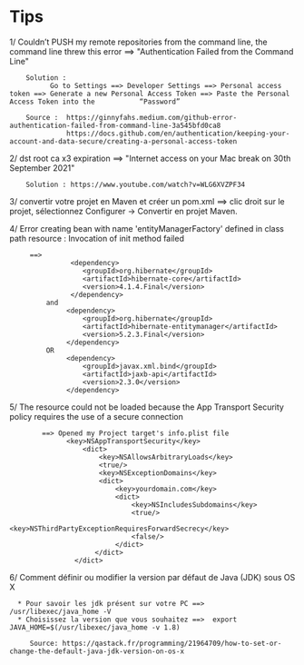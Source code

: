 # Tips 

   1/ Couldn’t PUSH my remote repositories from the command line, the command line threw this error ==> "Authentication Failed from the Command Line"
        
        Solution : 
              Go to Settings ==> Developer Settings ==> Personal access token ==> Generate a new Personal Access Token ==> Paste the Personal Access Token into the           “Password”
              
        Source :  https://ginnyfahs.medium.com/github-error-authentication-failed-from-command-line-3a545bfd0ca8 
                  https://docs.github.com/en/authentication/keeping-your-account-and-data-secure/creating-a-personal-access-token
           
   2/ dst root ca x3 expiration  ==> "Internet access on your Mac break on 30th September 2021"
    
        Solution : https://www.youtube.com/watch?v=WLG6XVZPF34
        
   3/ convertir votre projet en Maven et créer un pom.xml ==> clic droit sur le projet, sélectionnez Configurer → Convertir en projet Maven.
   
   4/ Error creating bean with name 'entityManagerFactory' defined in class path resource : Invocation of init method failed
         
         ==> 
                   <dependency>
                      <groupId>org.hibernate</groupId>
                      <artifactId>hibernate-core</artifactId>
                      <version>4.1.4.Final</version>
                   </dependency>
             and
                  <dependency>
                      <groupId>org.hibernate</groupId>
                      <artifactId>hibernate-entitymanager</artifactId>
                      <version>5.2.3.Final</version>
                  </dependency>
             OR
                  <dependency>
                      <groupId>javax.xml.bind</groupId>
                      <artifactId>jaxb-api</artifactId>
                      <version>2.3.0</version>
                  </dependency>
                  
                  
                  
   5/ The resource could not be loaded because the App Transport Security policy requires the use of a secure connection
            
            ==> Opened my Project target's info.plist file  
                  <key>NSAppTransportSecurity</key>
                      <dict>
                          <key>NSAllowsArbitraryLoads</key>
                          <true/>
                          <key>NSExceptionDomains</key>
                          <dict>
                              <key>yourdomain.com</key>
                              <dict>
                                  <key>NSIncludesSubdomains</key>
                                  <true/>
                                  <key>NSThirdPartyExceptionRequiresForwardSecrecy</key>
                                  <false/>
                              </dict>
                         </dict>
                    </dict>
        

   6/ Comment définir ou modifier la version par défaut de Java (JDK) sous OS X
   
      * Pour savoir les jdk présent sur votre PC ==> /usr/libexec/java_home -V 
      * Choisissez la version que vous souhaitez ==>  export JAVA_HOME=$(/usr/libexec/java_home -v 1.8)
         
         Source: https://qastack.fr/programming/21964709/how-to-set-or-change-the-default-java-jdk-version-on-os-x
               
               
        
    
    
    
    
